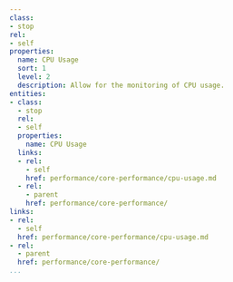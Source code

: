 ```yaml
---
class:
- stop
rel:
- self
properties:
  name: CPU Usage
  sort: 1
  level: 2
  description: Allow for the monitoring of CPU usage.
entities:
- class:
  - stop
  rel:
  - self
  properties:
    name: CPU Usage
  links:
  - rel:
    - self
    href: performance/core-performance/cpu-usage.md
  - rel:
    - parent
    href: performance/core-performance/
links:
- rel:
  - self
  href: performance/core-performance/cpu-usage.md
- rel:
  - parent
  href: performance/core-performance/
...
```

